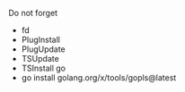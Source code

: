 Do not forget
- fd
- PlugInstall
- PlugUpdate
- TSUpdate
- TSInstall go
- go install golang.org/x/tools/gopls@latest
